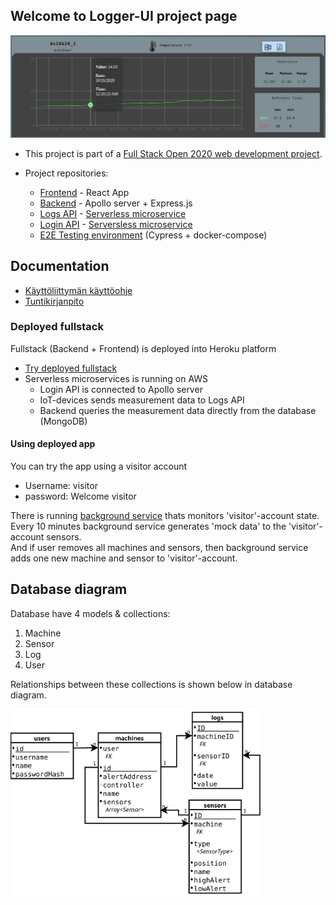 ## Welcome to Logger-UI project page

![temperature-linechart](assets/images/temperatureLineChart.png)    
- This project is part of a [Full Stack Open 2020 web development project](https://github.com/fullstack-hy2020/misc/blob/master/project.md).
     
- Project repositories: 
  - [Frontend](https://github.com/JuhaKarhusaari/iotDataLogger-Frontend) - React App
  - [Backend](https://github.com/JuhaKarhusaari/iotDataLogger-Backend) - Apollo server + Express.js
  - [Logs API](https://github.com/JuhaKarhusaari/serverless-logger-IoT) - [Serverless microservice](https://www.serverless.com/)
  - [Login API](https://github.com/JuhaKarhusaari/serverless-logger-login) - [Serversless microservice](https://www.serverless.com/)
  - [E2E Testing environment](https://github.com/JuhaKarhusaari/iotLogger-e2e-tests) (Cypress + docker-compose)

## Documentation
- [Käyttöliittymän käyttöohje](docs/loggerUI-käyttöohje-03022021.pdf)
- [Tuntikirjanpito](https://docs.google.com/document/d/1ykJfdX5roPQewNgmIofM_zZMYPyVj3OVROAG91oKDjM/edit?usp=sharing)

### Deployed fullstack
Fullstack (Backend + Frontend) is deployed into Heroku platform   
- [Try deployed fullstack](https://logger-ui-heroku.herokuapp.com/)
- Serverless microservices is running on AWS
  - Login API is connected to Apollo server
  - IoT-devices sends measurement data to Logs API
  - Backend queries the measurement data directly from the database (MongoDB)

#### Using deployed app
You can try the app using a visitor account
 - Username: visitor
 - password: Welcome visitor  
  
There is running [background service](https://github.com/JuhaKarhusaari/logger-ui-modify-db) thats monitors 'visitor'-account state.  
Every 10 minutes background service generates 'mock data' to the 'visitor'-account sensors.  
And if user removes all machines and sensors, then background service adds one new machine and sensor to 'visitor'-account.  

## Database diagram
Database have 4 models & collections:  
1. Machine
2. Sensor
3. Log
4. User

Relationships between these collections is shown below in database diagram.

<img src="assets/images/iotLogger_database.svg" alt="drawing" width="400"/>
